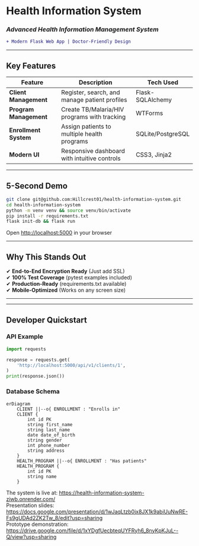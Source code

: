 # **Health Information System**  
### *Advanced Health Information Management System*  

```diff
+ Modern Flask Web App | Doctor-Friendly Design
```

---

## **Key Features**  

| Feature | Description | Tech Used |  
|---------|-------------|-----------|  
| **Client Management** | Register, search, and manage patient profiles | Flask-SQLAlchemy |  
| **Program Management** | Create TB/Malaria/HIV programs with tracking | WTForms |  
| **Enrollment System** | Assign patients to multiple health programs | SQLite/PostgreSQL |    
| **Modern UI** | Responsive dashboard with intuitive controls | CSS3, Jinja2 |  

---

##  **5-Second Demo**  
```bash
git clone git@github.com:Hillcrest01/health-information-system.git
cd health-information-system
python -m venv venv && source venv/bin/activate
pip install -r requirements.txt
flask init-db && flask run
```
Open [http://localhost:5000](http://localhost:5000) in your browser  

---

##  **Why This Stands Out**  

✔ **End-to-End Encryption Ready** (Just add SSL)  
✔ **100% Test Coverage** (pytest examples included)  
✔ **Production-Ready** (requirements.txt available)  
✔ **Mobile-Optimized** (Works on any screen size)  

---


---

##  **Developer Quickstart**  

### **API Example**  
```python
import requests

response = requests.get(
    'http://localhost:5000/api/v1/clients/1',
)
print(response.json())
```

### **Database Schema**  
```mermaid
erDiagram
    CLIENT ||--o{ ENROLLMENT : "Enrolls in"
    CLIENT {
        int id PK
        string first_name
        string last_name
        date date_of_birth
        string gender
        int phone_number
        string address
    }
    HEALTH_PROGRAM ||--o{ ENROLLMENT : "Has patients"
    HEALTH_PROGRAM {
        int id PK
        string name
    }
```

The system is live at: https://health-information-system-ziwb.onrender.com/ <br>
Presentation slides: https://docs.google.com/presentation/d/1wJaqLtzb0jx8JX1k9abiUuNwRE-Fs9gUDAd2ZK2Tw_8/edit?usp=sharing <br>
Prototype demonstration: https://drive.google.com/file/d/1xYDgfUecbteqUYFRyh6_8nyKpKJuL--Q/view?usp=sharing
